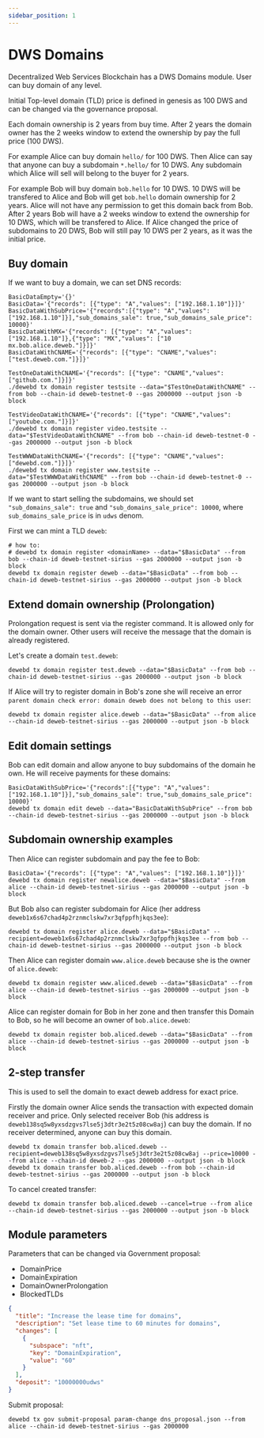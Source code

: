```yaml
---
sidebar_position: 1
---
```


# DWS Domains

Decentralized Web Services Blockchain has a DWS Domains module. User can buy domain of any level.

Initial Top-level domain (TLD) price is defined in genesis as 100 DWS and can be changed via the governance proposal.

Each domain ownership is 2 years from buy time. After 2 years the domain owner has the 2 weeks window to extend the ownership by pay the full price (100 DWS).

For example Alice can buy domain `hello/` for 100 DWS. Then Alice can say that anyone can buy a subdomain `*.hello/` for 10 DWS. Any subdomain which Alice will sell will belong to the buyer for 2 years.

For example Bob will buy domain `bob.hello` for 10 DWS. 10 DWS will be transfered to Alice and Bob will get `bob.hello` domain ownership for 2 years. Alice will not have any permission to get this domain back from Bob. After 2 years Bob will have a 2 weeks window to extend the ownership for 10 DWS, which will be transfered to Alice. If Alice changed the price of subdomains to 20 DWS, Bob will still pay 10 DWS per 2 years, as it was the initial price.

## Buy domain

If we want to buy a domain, we can set DNS records:

```
BasicDataEmpty='{}'
BasicData='{"records": [{"type": "A","values": ["192.168.1.10"]}]}'
BasicDataWithSubPrice='{"records":[{"type": "A","values":["192.168.1.10"]}],"sub_domains_sale": true,"sub_domains_sale_price": 10000}'
BasicDataWithMX='{"records": [{"type": "A","values": ["192.168.1.10"]},{"type": "MX","values": ["10 mx.bob.alice.deweb."]}]}'
BasicDataWithCNAME='{"records": [{"type": "CNAME","values": ["test.deweb.com."]}]}'

TestOneDataWithCNAME='{"records": [{"type": "CNAME","values": ["github.com."]}]}'
./dewebd tx domain register testsite --data="$TestOneDataWithCNAME" --from bob --chain-id deweb-testnet-0 --gas 2000000 --output json -b block

TestVideoDataWithCNAME='{"records": [{"type": "CNAME","values": ["youtube.com."]}]}'
./dewebd tx domain register video.testsite --data="$TestVideoDataWithCNAME" --from bob --chain-id deweb-testnet-0 --gas 2000000 --output json -b block

TestWWWDataWithCNAME='{"records": [{"type": "CNAME","values": ["dewebd.com."]}]}'
./dewebd tx domain register www.testsite --data="$TestWWWDataWithCNAME" --from bob --chain-id deweb-testnet-0 --gas 2000000 --output json -b block
```

If we want to start selling the subdomains, we should set `"sub_domains_sale": true` and `"sub_domains_sale_price": 10000`, where `sub_domains_sale_price` is in `udws` denom.

First we can mint a TLD `deweb`:

```
# how to:
# dewebd tx domain register <domainName> --data="$BasicData" --from bob --chain-id deweb-testnet-sirius --gas 2000000 --output json -b block
dewebd tx domain register deweb --data="$BasicData" --from bob --chain-id deweb-testnet-sirius --gas 2000000 --output json -b block
```

## Extend domain ownership (Prolongation)

Prolongation request is sent via the register command. It is allowed only for the domain owner. Other users will receive the message that
the domain is already registered.

Let's create a domain `test.deweb`:

```
dewebd tx domain register test.deweb --data="$BasicData" --from bob --chain-id deweb-testnet-sirius --gas 2000000 --output json -b block
```

If Alice will try to register domain in Bob's zone she will receive an error `parent domain check error: domain deweb does not belong to this user`:

```
dewebd tx domain register alice.deweb --data="$BasicData" --from alice --chain-id deweb-testnet-sirius --gas 2000000 --output json -b block
```

## Edit domain settings

Bob can edit domain and allow anyone to buy subdomains of the domain he own. He will receive payments for these domains:

```
BasicDataWithSubPrice='{"records":[{"type": "A","values":["192.168.1.10"]}],"sub_domains_sale": true,"sub_domains_sale_price": 10000}'
dewebd tx domain edit deweb --data="BasicDataWithSubPrice" --from bob --chain-id deweb-testnet-sirius --gas 2000000 --output json -b block
```

## Subdomain ownership examples

Then Alice can register subdomain and pay the fee to Bob:

```
BasicData='{"records": [{"type": "A","values": ["192.168.1.10"]}]}'
dewebd tx domain register newalice.deweb --data="$BasicData" --from alice --chain-id deweb-testnet-sirius --gas 2000000 --output json -b block
```

But Bob also can register subdomain for Alice (her address `deweb1x6s67chad4p2rznmclskw7xr3qfppfhjkqs3ee`):

```
dewebd tx domain register alice.deweb --data="$BasicData" --recipient=deweb1x6s67chad4p2rznmclskw7xr3qfppfhjkqs3ee --from bob --chain-id deweb-testnet-sirius --gas 2000000 --output json -b block
```

Then Alice can register domain `www.alice.deweb` because she is the owner of `alice.deweb`:

```
dewebd tx domain register www.aliced.deweb --data="$BasicData" --from alice --chain-id deweb-testnet-sirius --gas 2000000 --output json -b block
```

Alice can register domain for Bob in her zone and then transfer this Domain to Bob, so he will become an owner of `bob.alice.deweb`:

```
dewebd tx domain register bob.aliced.deweb --data="$BasicData" --from alice --chain-id deweb-testnet-sirius --gas 2000000 --output json -b block
```

## 2-step transfer

This is used to sell the domain to exact deweb address for exact price.

Firstly the domain owner Alice sends the transaction with expected domain receiver and price. Only selected receiver Bob (his address is `deweb138sq5w8yxsdzgvs7lse5j3dtr3e2t5z08cw8aj`) can buy the domain. If no receiver determined, anyone can buy this domain.

```
dewebd tx domain transfer bob.aliced.deweb --recipient=deweb138sq5w8yxsdzgvs7lse5j3dtr3e2t5z08cw8aj --price=10000 --from alice --chain-id deweb-2 --gas 2000000 --output json -b block
dewebd tx domain transfer bob.aliced.deweb --from bob --chain-id deweb-testnet-sirius --gas 2000000 --output json -b block
```

To cancel created transfer:

```
dewebd tx domain transfer bob.aliced.deweb --cancel=true --from alice --chain-id deweb-testnet-sirius --gas 2000000 --output json -b block
```

## Module parameters

Parameters that can be changed via Government proposal:

- DomainPrice
- DomainExpiration
- DomainOwnerProlongation
- BlockedTLDs

```json title="dns_proposal.json"
{
  "title": "Increase the lease time for domains",
  "description": "Set lease time to 60 minutes for domains",
  "changes": [
    {
      "subspace": "nft",
      "key": "DomainExpiration",
      "value": "60"
    }
  ],
  "deposit": "10000000udws"
}
```

Submit proposal:

```
dewebd tx gov submit-proposal param-change dns_proposal.json --from alice --chain-id deweb-testnet-sirius --gas 2000000
```

